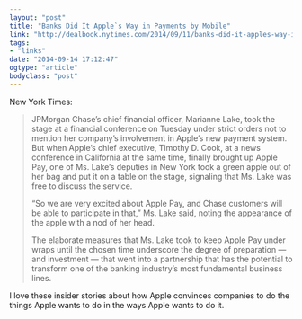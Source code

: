 ```yaml
---
layout: "post"
title: "Banks Did It Apple`s Way in Payments by Mobile"
link: "http://dealbook.nytimes.com/2014/09/11/banks-did-it-apples-way-in-payments-by-mobile/?_php=true&_type=blogs&_r=0"
tags: 
- "links"
date: "2014-09-14 17:12:47"
ogtype: "article"
bodyclass: "post"
---
```


New York Times:

> JPMorgan Chase’s chief financial officer, Marianne Lake, took the stage at a financial conference on Tuesday under strict orders not to mention her company’s involvement in Apple’s new payment system.  
>  But when Apple’s chief executive, Timothy D. Cook, at a news conference in California at the same time, finally brought up Apple Pay, one of Ms. Lake’s deputies in New York took a green apple out of her bag and put it on a table on the stage, signaling that Ms. Lake was free to discuss the service.
> 
>  “So we are very excited about Apple Pay, and Chase customers will be able to participate in that,” Ms. Lake said, noting the appearance of the apple with a nod of her head.
> 
>  The elaborate measures that Ms. Lake took to keep Apple Pay under wraps until the chosen time underscore the degree of preparation — and investment — that went into a partnership that has the potential to transform one of the banking industry’s most fundamental business lines.

I love these insider stories about how Apple convinces companies to do the things Apple wants to do in the ways Apple wants to do it.